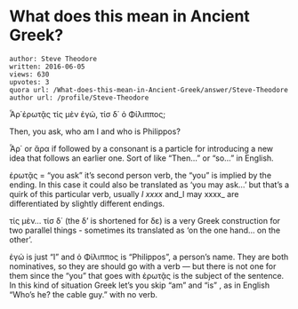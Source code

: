 # What does this mean in Ancient Greek?

	author: Steve Theodore
	written: 2016-06-05
	views: 630
	upvotes: 3
	quora url: /What-does-this-mean-in-Ancient-Greek/answer/Steve-Theodore
	author url: /profile/Steve-Theodore


Ἆρ΄ἐρωτᾷς τίς μὲν ἐγώ, τίσ δ΄ ὁ Φίλιππος;

Then, you ask, who am I and who is Philippos?

Ἆρ΄ or ἄρα if followed by a consonant is a particle for introducing a new idea that follows an earlier one. Sort of like “Then…” or “so…” in English.

ἐρωτᾷς = “you ask” it’s second person verb, the “you” is implied by the ending. In this case it could also be translated as ‘you may ask…’ but that’s a quirk of this particular verb, usually _I xxxx_ and_I may xxxx_ are differentiated by slightly different endings.

τίς μὲν… τίσ δ΄ (the δ’ is shortened for δε) is a very Greek construction for two parallel things - sometimes its translated as ‘on the one hand… on the other’.

ἐγώ is just “I” and ὁ Φίλιππος is “Philippos”, a person’s name. They are both nominatives, so they are should go with a verb — but there is not one for them since the “you” that goes with ἐρωτᾷς is the subject of the sentence. In this kind of situation Greek let’s you skip “am” and “is” , as in English “Who’s he? the cable guy.” with no verb.


